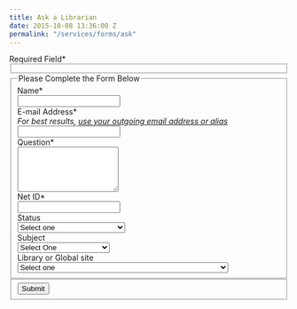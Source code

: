 ```yaml
---
title: Ask a Librarian
date: 2015-10-08 13:36:00 Z
permalink: "/services/forms/ask"
---
```


<div class="wrap content has-sidebar">
  <div class="block block--body" data-swiftype-index="true">
    <link rel="stylesheet" type="text/css" href="/assets/css/style-guide.css" />
    <div class="style-guide-content--questionpoint-forms">
      <form action="http://www.questionpoint.org/crs/servlet/org.oclc.ask.AskPatronQuestion" method="post" name="entryform1" onsubmit="return checkIt(this)">
        <div class="required">Required Field<span>*</span></div>
        <fieldset>
          <input type="hidden" name="language" value="1" />
          <input type="hidden" name="library" value="11986" />
          <input type="hidden" name="label3" value="Location">
          <input type="hidden" name="field3" id="field3" value="FROM GENERAL NYU LIBRARIES AAL FORM">
          <input type="hidden" name="label1" value="NetID" />
          <input type="hidden" name="label4" value="Status" />
          <input type="hidden" name="label7" value="Subject" />
          <input type="hidden" name="label6" value="Global site" />
        </fieldset>
        <fieldset class="legend">
          <legend>Please Complete the Form Below</legend>
          <div>
            <label for="name" class="required">Name<span>*</span><br /></label>
            <input type="text" id="name" name="name" maxlength="255" />
          </div>
          <div>
            <label for="email" class="required">E-mail Address<span>*</span><br />
            <em>For best results, <a href="http://library.nyu.edu/ask/askapolicy.html#alias" target="_blank">use your outgoing email address or alias</a></em><br /></label>
            <input type="text" id="email" name="email" />
          </div>
          <div>
            <label for="question" class="required">Question<span>*</span><br /></label>
            <textarea id="question" name="question" rows="5"></textarea>
          </div>
          <div>
            <label for="field1" class="required">Net ID<span>*</span><br /></label>
            <input type="text" id="field1" name="field1" />
          </div>
          <div>
            <label for="field4">Status</label><br />
            <select id="field4" name="field4">
              <option value="0" selected="selected">Select one</option>
              <option value="Undergraduate">Undergraduate Student</option>
              <option value="Graduate">Graduate Student</option>
              <option value="Faculty">Faculty</option>
              <option value="Admin/Staff">Administrator/Staff</option>
              <option value="Research/Teaching Assistant">Research/Teaching Assistant</option>
              <option value="Other">Other</option>
            </select>
          </div>
          <div>
            <label for="field7">Subject</label><br />
            <select id="field7" name="field7">
              <option value="0" selected="selected">Select One</option>
              <option value="Arts and Humanities">Arts and Humanities</option>
              <option value="Business">Business</option>
              <option value="Engineering">Engineering</option>
              <option value="Government Information">Government Information</option>
              <option value="Health Sciences">Health Sciences</option>
              <option value="Sciences">Sciences</option>
              <option value="Social Sciences">Social Sciences</option>
              <option value="IFA">IFA</option>
              <option value="NYU-Poly">Bern Dibner</option>
              <option value="Other">Other</option>
            </select>
          </div>
          <div>
            <label for="field6">Library or Global site</label><br />
            <select id="field6" name="field6">
              <option value="0" selected="selected">Select one</option>
              <option value="NYC">NYC</option>
              <option value="Abu Dhabi">Abu Dhabi</option>
              <option value="Accra">Accra</option>
              <option value="Berlin">Berlin</option>
              <option value="Bern Dibner">Bern Dibner Library: NYU Polytechnic School of Engineering</option>
              <option value="Buenos Aires">Buenos Aires</option>
              <option value="Florence">Florence</option>
              <option value="London">London</option>
              <option value="Madrid">Madrid</option>
              <option value="Paris">Paris</option>
              <option value="Prague">Prague</option>
              <option value="Shanghai">Shanghai</option>
              <option value="Sydney">Sydney</option>
              <option value="Tel Aviv">Tel Aviv</option>
              <option value="DC">Washington DC</option>
              <option value="Other">Other</option>
            </select>
          </div>
        </fieldset>
        <fieldset class="submit">
          <button class="button" value="Submit" onclick="submitForm(document.entryform1)" />Submit
        </fieldset>
        </form>
    </div>
  </div>
</div>